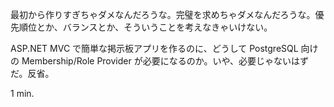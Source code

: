 最初から作りすぎちゃダメなんだろうな。完璧を求めちゃダメなんだろうな。優先順位とか、バランスとか、そういうことを考えなきゃいけない。

ASP.NET MVC で簡単な掲示板アプリを作るのに、どうして PostgreSQL 向けの Membership/Role Provider が必要になるのか。いや、必要じゃないはずだ。反省。

1 min.
